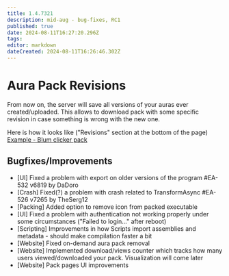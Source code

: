 ```yaml
---
title: 1.4.7321
description: mid-aug - bug-fixes, RC1
published: true
date: 2024-08-11T16:27:20.296Z
tags: 
editor: markdown
dateCreated: 2024-08-11T16:26:46.302Z
---
```


# Aura Pack Revisions
From now on, the server will save all versions of your auras ever created/uploaded. This allows to download pack with some specific revision in case something is wrong with the new one. 

Here is how it looks like ("Revisions" section at the bottom of the page)
[Example - Blum clicker pack](https://eyeauras.net/share/S20240606142306qxWxc7fy40p6)

## Bugfixes/Improvements
- [UI] Fixed a problem with export on older versions of the program #EA-532 v6819 by DaDoro
- [Crash] Fixed(?) a problem with crash related to TransformAsync #EA-526 v7265 by TheSerg12
- [Packing] Added option to remove icon from packed executable
- [UI] Fixed a problem with authentication not working properly under some circumstances ("Failed to login..." after reboot)
- [Scripting] Improvements in how Scripts import assemblies and metadata - should make compilation faster a bit
- [Website] Fixed on-demand aura pack removal 
- [Website] Implemented download/views counter which tracks how many users viewed/downloaded your pack. Visualization will come later
- [Website] Pack pages UI improvements

